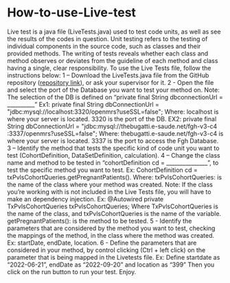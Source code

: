# How-to-use-Live-test


Live test is a java file (LiveTests.java) used to test code units, as well as see the results of the codes in question.
Unit testing refers to the testing of individual components in the source code, such as classes and their provided methods. The writing of tests reveals whether each class and method observes or deviates from the guideline of each method and class having a single, clear responsibility.
To use the Live Tests file, follow the instructions below:
1 – Download the LiveTests.java file from the GitHub repository ([repository link](https://github.com/Emmanuel0077/How-to-use-Live-test/tree/main)), or ask your supervisor for it.
2 - Open the file and select the port of the Database you want to test your method on.
Note: The selection of the DB is defined on “private final String dbconnectionUrl = __________”
Ex1: private final String dbConnectionUrl = "jdbc:mysql://localhost:3320/openmrs?useSSL=false";
Where: 
localhost is where your server is located.
3320 is the port of the DB.
EX2: private final String dbConnectionUrl = "jdbc:mysql://thebugatti.e-saude.net/fgh-v3-c4
:3337/openmrs?useSSL=false";
Where:
thebugatti.e-saude.net/fgh-v3-c4 is where your server is located.
3337 is the port to access the Fgh Database. 
3 – Identify the method that tests the specific kind of code unit you want to test (CohortDefinition, DataSetDefinition, calculation).
4 – Change the class name and method to be tested in “cohortDefinition cd = _______________”, to test the specific method you want to test. Ex:  CohortDefinition cd = txPvlsCohortQueries.getPregnantPatients().
Where: 
txPvlsCohortQueries: is the name of the class where your method was created.
Note: If the class you’re working with is not included in the Live Tests file, you will have to make an dependency injection. Ex: @Autowired private TxPvlsCohortQueries txPvlsCohortQueries;
Where  TxPvlsCohortQueries is the name of the class, and  txPvlsCohortQueries is the name of the variable.
getPregnantPatients(): is the method to be tested.
5 - Identify the parameters that are considered by the method you want to test, checking the mappings of the method, in the class where the method was created. 
Ex: startDate, endDate, location.
6 -  Define the parameters that are considered in your method, by control clicking (Ctrl + left click) on the parameter that is being mapped in the Livetests file.
	Ex: Define startdate as “2022-06-21”, endDate as “2022-09-20” and location as “399”
Then you click on the run button to run your test.
Enjoy.

